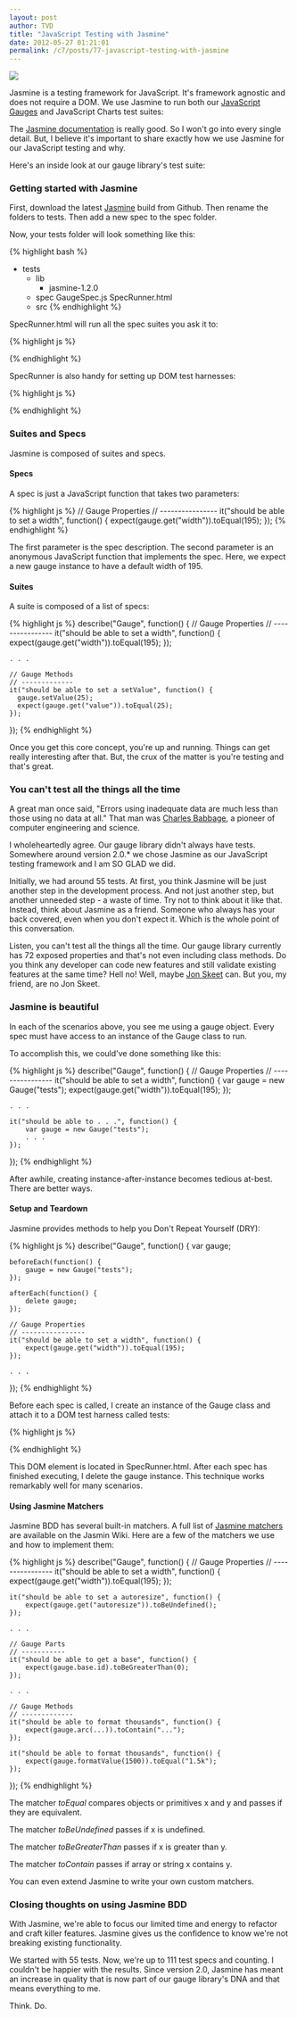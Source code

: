 ```yaml
---
layout: post
author: TVD
title: "JavaScript Testing with Jasmine"
date: 2012-05-27 01:21:01
permalink: /c7/posts/77-javascript-testing-with-jasmine
---
```


<img src="https://techoctave.com/c7/static/jasmine.png"/>


Jasmine is a testing framework for JavaScript. It's framework agnostic and does not require a DOM. We use Jasmine to run both our [JavaScript Gauges][1] and JavaScript Charts test suites:

The [Jasmine documentation][2] is really good. So I won't go into every single detail. But, I believe it's important to share exactly how we use Jasmine for our JavaScript testing and why.

Here's an inside look at our gauge library's test suite:

### Getting started with Jasmine

First, download the latest [Jasmine][3] build from Github. Then rename the folders to tests. Then add a new spec to the spec folder.

Now, your tests folder will look something like this:

{% highlight bash %}
- tests
  - lib
    + jasmine-1.2.0
  - spec
    GaugeSpec.js
  SpecRunner.html
  + src
{% endhighlight %}

SpecRunner.html will run all the spec suites you ask it to:

{% highlight js %}
<!-- include source files here... -->
<script type="text/javascript" src="../javascripts/raphael.js"></script>
<script type="text/javascript" src="../javascripts/gauge.js"></script>

<!-- include spec files here... -->
<script type="text/javascript" src="spec/GaugeSpec.js"></script>
{% endhighlight %}

SpecRunner is also handy for setting up DOM test harnesses:

{% highlight js %}
<div id="tests" style="display: none;"></div>
{% endhighlight %}    

### Suites and Specs

Jasmine is composed of suites and specs.

#### Specs
A spec is just a JavaScript function that takes two parameters:

{% highlight js %}
// Gauge Properties
// ----------------
it("should be able to set a width", function() {
	expect(gauge.get("width")).toEqual(195);
});
{% endhighlight %}

The first parameter is the spec description. The second parameter is an anonymous JavaScript function that implements the spec. Here, we expect a new gauge instance to have a default width of 195.

#### Suites

A suite is composed of a list of specs:

{% highlight js %}
describe("Gauge", function() {
    // Gauge Properties
	// ----------------
	it("should be able to set a width", function() {
		expect(gauge.get("width")).toEqual(195);
	});

    . . .

	// Gauge Methods
	// -------------
    it("should be able to set a setValue", function() {
      gauge.setValue(25);
      expect(gauge.get("value")).toEqual(25);
    });
});
{% endhighlight %}

Once you get this core concept, you're up and running. Things can get really interesting after that. But, the crux of the matter is you're testing and that's great.

### You can't test all the things all the time

A great man once said, "Errors using inadequate data are much less than those using no data at all." That man was [Charles Babbage][4], a pioneer of computer engineering and science.

I wholeheartedly agree. Our gauge library didn't always have tests. Somewhere around version 2.0.* we chose Jasmine as our JavaScript testing framework and I am SO GLAD we did.

Initially, we had around 55 tests. At first, you think Jasmine will be just another step in the development process. And not just another step, but another unneeded step - a waste of time. Try not to think about it like that. Instead, think about Jasmine as a friend. Someone who always has your back covered, even when you don't expect it. Which is the whole point of this conversation.

Listen, you can't test all the things all the time. Our gauge library currently has 72 exposed properties and that's not even including class methods. Do you think any developer can code new features and still validate existing features at the same time? Hell no! Well, maybe [Jon Skeet][5] can. But you, my friend, are no Jon Skeet.

### Jasmine is beautiful

In each of the scenarios above, you see me using a gauge object.
Every spec must have access to an instance of the Gauge class to run.

To accomplish this, we could've done something like this:

{% highlight js %}
describe("Gauge", function() {
    // Gauge Properties
	// ----------------
	it("should be able to set a width", function() {
        var gauge = new Gauge("tests");
        expect(gauge.get("width")).toEqual(195);
	});

    . . .

    it("should be able to . . .", function() {
        var gauge = new Gauge("tests");
        . . .
	});     
});
{% endhighlight %}

After awhile, creating instance-after-instance becomes tedious at-best. There are better ways.

#### Setup and Teardown

Jasmine provides methods to help you Don't Repeat Yourself (DRY):

{% highlight js %}
describe("Gauge", function() {
    var gauge;

    beforeEach(function() {
        gauge = new Gauge("tests");
    });

    afterEach(function() {
        delete gauge;
    });
 
    // Gauge Properties
	// ----------------
	it("should be able to set a width", function() {
        expect(gauge.get("width")).toEqual(195);
	}); 

    . . .
});
{% endhighlight %}

Before each spec is called, I create an instance of the Gauge class and attach it to a DOM test harness called tests:

{% highlight js %}
<div id="tests" style="display: none;"></div>
{% endhighlight %}

This DOM element is located in SpecRunner.html. After each spec has finished executing, I delete the gauge instance. This technique works remarkably well for many scenarios.

#### Using Jasmine Matchers

Jasmine BDD has several built-in matchers. A full list of [Jasmine matchers][6] are available on the Jasmin Wiki. Here are a few of the matchers we use and how to implement them:

{% highlight js %}
describe("Gauge", function() {
    // Gauge Properties
	// ----------------
	it("should be able to set a width", function() {
        expect(gauge.get("width")).toEqual(195);
	});

    it("should be able to set a autoresize", function() {
        expect(gauge.get("autoresize")).toBeUndefined();
    });

    . . .

    // Gauge Parts
    // -----------
    it("should be able to get a base", function() {
        expect(gauge.base.id).toBeGreaterThan(0);
    });

    . . .

	// Gauge Methods
	// -------------
    it("should be able to format thousands", function() {
        expect(gauge.arc(...)).toContain("...");
    });

    it("should be able to format thousands", function() {
        expect(gauge.formatValue(1500)).toEqual("1.5k");
    });
});
{% endhighlight %}

The matcher *toEqual* compares objects or primitives x and y and passes if they are equivalent.

The matcher *toBeUndefined* passes if x is undefined.

The matcher *toBeGreaterThan* passes if x is greater than y.

The matcher *toContain* passes if array or string x contains y.

You can even extend Jasmine to write your own custom matchers.

### Closing thoughts on using Jasmine BDD

With Jasmine, we're able to focus our limited time and energy to refactor and craft killer features. Jasmine gives us the confidence to know we're not breaking existing functionality.

We started with 55 tests. Now, we're up to 111 test specs and counting. I couldn't be happier with the results. Since version 2.0, Jasmine has meant an increase in quality that is now part of our gauge library's DNA and that means everything to me.

Think. Do.


  [1]: http://techoctave.com/gauges
  [2]: http://pivotal.github.com/jasmine/
  [3]: https://github.com/pivotal/jasmine/downloads
  [4]: http://en.wikipedia.org/wiki/Charles_Babbage
  [5]: http://meta.stackoverflow.com/questions/9134/jon-skeet-facts
  [6]: https://github.com/pivotal/jasmine/wiki/Matchers
